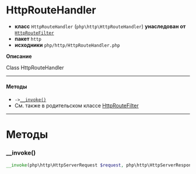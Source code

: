 # HttpRouteHandler

- **класс** `HttpRouteHandler` (`php\http\HttpRouteHandler`) **унаследован от** [`HttpRouteFilter`](https://github.com/jphp-compiler/jphp/blob/master/exts/jphp-httpserver-ext/api-docs/classes/php/http/HttpRouteFilter.ru.md)
- **пакет** `http`
- **исходники** `php/http/HttpRouteHandler.php`

**Описание**

Class HttpRouteHandler

---

#### Методы

- `->`[`__invoke()`](#method-__invoke)
- См. также в родительском классе [HttpRouteFilter](https://github.com/jphp-compiler/jphp/blob/master/exts/jphp-httpserver-ext/api-docs/classes/php/http/HttpRouteFilter.ru.md)

---
# Методы

<a name="method-__invoke"></a>

### __invoke()
```php
__invoke(php\http\HttpServerRequest $request, php\http\HttpServerResponse $response): bool
```